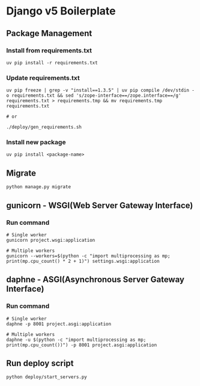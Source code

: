 # Django v5 Boilerplate

## Package Management

### Install from requirements.txt

```shell
uv pip install -r requirements.txt
```

### Update requirements.txt

```shell
uv pip freeze | grep -v "install==1.3.5" | uv pip compile /dev/stdin -o requirements.txt && sed 's/zope-interface==/zope.interface==/g' requirements.txt > requirements.tmp && mv requirements.tmp requirements.txt

# or

./deploy/gen_requirements.sh
```

### Install new package

```shell
uv pip install <package-name>
```

## Migrate

```shell
python manage.py migrate
```

## gunicorn - WSGI(Web Server Gateway Interface)

### Run command

```shell
# Single worker
gunicorn project.wsgi:application

# Multiple workers
gunicorn --workers=$(python -c "import multiprocessing as mp; print(mp.cpu_count() * 2 + 1)") settings.wsgi:application
```

## daphne - ASGI(Asynchronous Server Gateway Interface)

### Run command

```shell
# Single worker
daphne -p 8001 project.asgi:application

# Multiple workers
daphne -u $(python -c "import multiprocessing as mp; print(mp.cpu_count())") -p 8001 project.asgi:application
```

## Run deploy script

```shell
python deploy/start_servers.py
```

